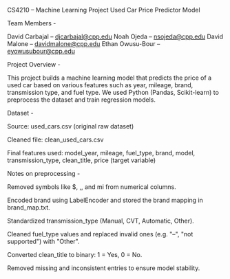 CS4210 – Machine Learning Project
Used Car Price Predictor Model

Team Members -

David Carbajal – djcarbajal@cpp.edu
Noah Ojeda – nsojeda@cpp.edu
David Malone – davidmalone@cpp.edu
Ethan Owusu-Bour – eyowusubour@cpp.edu

Project Overview - 

This project builds a machine learning model that predicts the price of a used car based on various features such as year, mileage, brand, transmission type, and fuel type.
We used Python (Pandas, Scikit-learn) to preprocess the dataset and train regression models.

Dataset - 

Source: used_cars.csv (original raw dataset)

Cleaned file: clean_used_cars.csv

Final features used: model_year, mileage, fuel_type, brand, model, transmission_type, clean_title, price (target variable)

Notes on preprocessing - 

Removed symbols like $, ,, and mi from numerical columns.

Encoded brand using LabelEncoder and stored the brand mapping in brand_map.txt.

Standardized transmission_type (Manual, CVT, Automatic, Other).

Cleaned fuel_type values and replaced invalid ones (e.g. "–", "not supported") with "Other".

Converted clean_title to binary: 1 = Yes, 0 = No.

Removed missing and inconsistent entries to ensure model stability.


